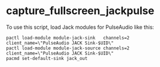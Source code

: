 # capture_fullscreen_jackpulse

To use this script, load Jack modules for PulseAudio like this:

```Shell
pactl load-module module-jack-sink   channels=2 client_name=\"PulseAudio JACK Sink-$UID\"
pactl load-module module-jack-source channels=2 client_name=\"PulseAudio JACK Sink-$UID\"
pacmd set-default-sink jack_out
```

